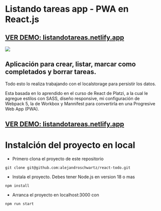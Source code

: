 # Listando tareas app - PWA en React.js
 
## [VER DEMO: listandotareas.netlify.app](listandotareas.netlify.app)
 
![](https://res.cloudinary.com/dhdhpvhkg/image/upload/c_scale,q_80,w_1920/v1694706675/Portfolio/listando-tareas-mobile.webp)
 
## Aplicación para crear, listar, marcar como completados y borrar tareas.
 
Todo esto lo realiza trabajando con el localstorage para persistir los datos. 
 
Esta basada en lo aprendido en el curso de React de Platzi, a la cual le agregue estilos con SASS, diseño responsive, mi configuración de Webpack 5, la de Workbox y Mannifest para convertirla en una Progresive Web App (PWA).
 
## [VER DEMO: listandotareas.netlify.app](listandotareas.netlify.app)
 
# Instalción del proyecto en local
- Primero clona el proyecto de este repositorio
```
git clone git@github.com:alejandroschwartz/react-todo.git
```
 
- Instala el proyecto. Debes tener Node.js en version 18 o mas 
```
npm install
```
 
- Arranca el proyecto en localhost:3000 con
```
npm run start
```
